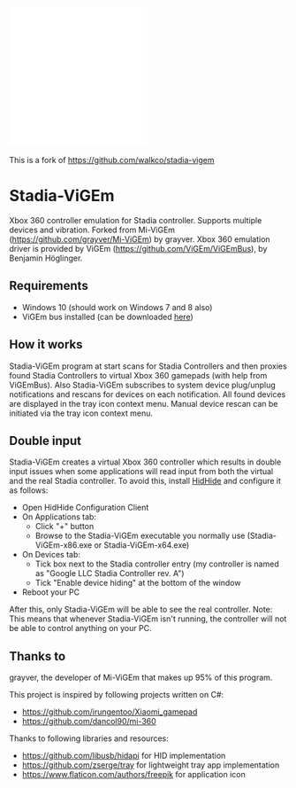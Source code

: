 <img src="res/stadia.svg" alt="drawing" width="250"/>

This is a fork of https://github.com/walkco/stadia-vigem

# Stadia-ViGEm

Xbox 360 controller emulation for Stadia controller. Supports multiple devices and vibration. Forked from Mi-ViGEm (https://github.com/grayver/Mi-ViGEm) by grayver.
Xbox 360 emulation driver is provided by ViGEm (https://github.com/ViGEm/ViGEmBus), by Benjamin Höglinger.

## Requirements
- Windows 10 (should work on Windows 7 and 8 also)
- ViGEm bus installed (can be downloaded [here](https://github.com/ViGEm/ViGEmBus/releases))

## How it works
Stadia-ViGEm program at start scans for Stadia Controllers and then proxies found Stadia Controllers to virtual Xbox 360 gamepads (with help from ViGEmBus). Also Stadia-ViGEm subscribes to system device plug/unplug notifications and rescans for devices on each notification.
All found devices are displayed in the tray icon context menu. Manual device rescan can be initiated via the tray icon context menu.

## Double input
Stadia-ViGEm creates a virtual Xbox 360 controller which results in double input issues when some applications will read input from both the virtual and the real Stadia controller. To avoid this, install [HidHide](https://github.com/ViGEm/HidHide) and configure it as follows:
 - Open HidHide Configuration Client
 - On Applications tab:
   - Click "+" button
   - Browse to the Stadia-ViGEm executable you normally use (Stadia-ViGEm-x86.exe or Stadia-ViGEm-x64.exe)
 - On Devices tab:
   - Tick box next to the Stadia controller entry (my controller is named as "Google LLC Stadia Controller rev. A")
   - Tick "Enable device hiding" at the bottom of the window
 - Reboot your PC

After this, only Stadia-ViGEm will be able to see the real controller. Note: This means that whenever Stadia-ViGEm isn't running, the controller will not be able to control anything on your PC.

## Thanks to

grayver, the developer of Mi-ViGEm that makes up 95% of this program.

This project is inspired by following projects written on C#:
- https://github.com/irungentoo/Xiaomi_gamepad
- https://github.com/dancol90/mi-360

Thanks to following libraries and resources:
- https://github.com/libusb/hidapi for HID implementation
- https://github.com/zserge/tray for lightweight tray app implementation
- https://www.flaticon.com/authors/freepik for application icon
